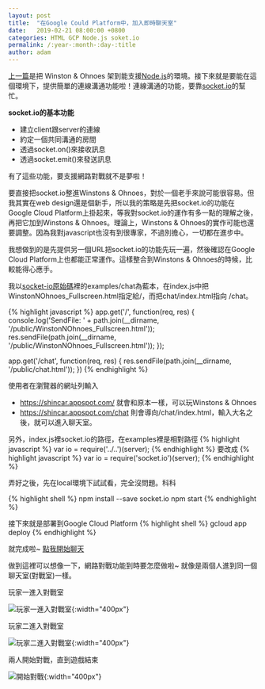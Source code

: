 ```yaml
---
layout: post
title:  "在Google Could Platform中，加入即時聊天室"
date:   2019-02-21 08:00:00 +0800
categories: HTML GCP Node.js soket.io
permalink: /:year-:month-:day-:title
author: adam
---
```

[上一篇][host-winstons-and-ohnoes-on-google-could-platform]是把 Winston & Ohnoes 架到能支援[Node.js][node.js]的環境。接下來就是要能在這個環境下，提供簡單的連線溝通功能啦！連線溝通的功能，要靠[socket.io][socket.io]的幫忙。

**socket.io的基本功能**
- 建立client跟server的連線
- 約定一個共同溝通的房間
- 透過socket.on()來接收訊息
- 透過socket.emit()來發送訊息

有了這些功能，要支援網路對戰就不是夢啦！

要直接把socket.io整進Winstons & Ohnoes，對於一個老手來說可能很容易。但我其實在web design還是個新手，所以我的策略是先把socket.io的功能在Google Cloud Platform上掛起來，等我對socket.io的運作有多一點的理解之後，再把它加到Winstons & Ohnoes。理論上，Winstons & Ohnoes的實作可能也還要調整。因為我對javascript也沒有到很專家，不過別擔心，一切都在進步中。

我想做到的是先提供另一個URL把socket.io的功能先玩一遍，然後確認在Google Cloud Platform上也都能正常運作。這樣整合到Winstons & Ohnoes的時候，比較能得心應手。

我以[socket-io原始碼][socket.io-github]裡的examples/chat為藍本，在index.js中把WinstonNOhnoes_Fullscreen.html指定給/，而把chat/index.html指向 /chat。

{% highlight javascript %}
app.get('/', function(req, res) {
  console.log('SendFile: ' + path.join(__dirname, '/public/WinstonNOhnoes_Fullscreen.html'));
  res.sendFile(path.join(__dirname, '/public/WinstonNOhnoes_Fullscreen.html'));
});

app.get('/chat', function(req, res) {
  res.sendFile(path.join(__dirname, '/public/chat.html'));
})
{% endhighlight %}


使用者在瀏覽器的網址列輸入
- https://shincar.appspot.com/ 就會和原本一樣，可以玩Winstons & Ohnoes
- https://shincar.appspot.com/chat 則會導向/chat/index.html，輸入大名之後，就可以進入聊天室。

另外，index.js裡socket.io的路徑，在examples裡是相對路徑
{% highlight javascript %}
var io = require('../..')(server);
{% endhighlight %}
要改成
{% highlight javascript %}
var io = require('socket.io')(server);
{% endhighlight %}

弄好之後，先在local環境下試試看，完全沒問題。科科

{% highlight shell %}
npm install --save socket.io
npm start
{% endhighlight %}

接下來就是部署到Google Cloud Platform
{% highlight shell %}
gcloud app deploy
{% endhighlight %}

就完成啦~ [點我開始聊天][gcp-shincar-chat-room]

做到這裡可以想像一下，網路對戰功能到時要怎麼做啦~ 就像是兩個人進到同一個聊天室(對戰室)一樣。

玩家一進入對戰室

![玩家一進入對戰室]({{site.baseurl}}/images/socket.io-player1_enter.png){:width="400px"}

玩家二進入對戰室

![玩家二進入對戰室]({{site.baseurl}}/images/socket.io-lobby.png){:width="400px"}

兩人開始對戰，直到遊戲結束

![開始對戰]({{site.baseurl}}/images/socket.io-chat.png){:width="400px"}



[host-winstons-and-ohnoes-on-google-could-platform]: https://shincar.github.io/2019-02-19-host-winstons-and-ohnoes-on-google-could-platform
[node.js]: https://nodejs.org/
[socket.io]: https://socket.io/
[winstons-and-ohnoes-v2]: https://github.com/shincar/WinstonsNOhnoes_v2
[gpc-winstons-and-ohnoes]: https://20190221t154429-dot-shincar.appspot.com/
[socket.io-github]: https://github.com/socketio/socket.io
[gcp-shincar-chat-room]: https://shincar.appspot.com/chat/
